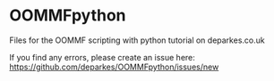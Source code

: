 OOMMFpython
===========

Files for the OOMMF scripting with python tutorial on deparkes.co.uk

If you find any errors, please create an issue here: https://github.com/deparkes/OOMMFpython/issues/new


